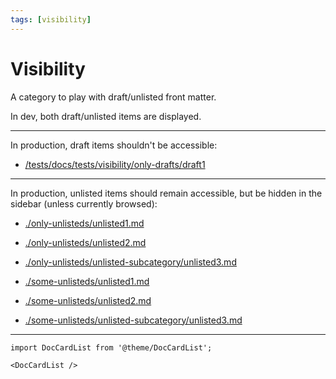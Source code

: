 ```yaml
---
tags: [visibility]
---
```


# Visibility

A category to play with draft/unlisted front matter.

In dev, both draft/unlisted items are displayed.

***

In production, draft items shouldn't be accessible:

- [/tests/docs/tests/visibility/only-drafts/draft1](pathname:///tests/docs/tests/visibility/only-drafts/draft1)

***

In production, unlisted items should remain accessible, but be hidden in the sidebar (unless currently browsed):

- [./only-unlisteds/unlisted1.md](./only-unlisteds/unlisted1.md)

- [./only-unlisteds/unlisted2.md](./only-unlisteds/unlisted2.md)

- [./only-unlisteds/unlisted-subcategory/unlisted3.md](./only-unlisteds/unlisted-subcategory/unlisted3.md)

- [./some-unlisteds/unlisted1.md](./some-unlisteds/unlisted1.md)

- [./some-unlisteds/unlisted2.md](./some-unlisteds/unlisted2.md)

- [./some-unlisteds/unlisted-subcategory/unlisted3.md](./some-unlisteds/unlisted-subcategory/unlisted3.md)

***

```mdx-code-block
import DocCardList from '@theme/DocCardList';

<DocCardList />
```